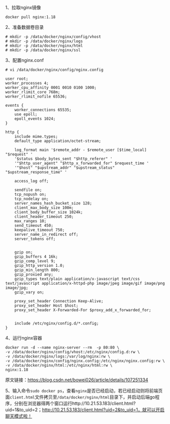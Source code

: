 1、拉取nginx镜像

```shell
docker pull nginx:1.18
```

2、准备数据卷目录

```shell
# mkdir -p /data/docker/nginx/config/vhost
# mkdir -p /data/docker/nginx/logs
# mkdir -p /data/docker/nginx/html
# mkdir -p /data/docker/nginx/ssl
```

3、配置nginx.conf

```shell
# vi /data/docker/nginx/config/nginx.config

user root;
worker_processes 4; 
worker_cpu_affinity 0001 0010 0100 1000;
worker_rlimit_core 768m;
worker_rlimit_nofile 65536;
 
events {
    worker_connections 65535;
    use epoll;
    epoll_events 1024;
}
 
http {
    include mime.types;
    default_type application/octet-stream;
 
    log_format main '$remote_addr - $remote_user [$time_local] "$request" '
    '$status $body_bytes_sent "$http_referer" '
    '"$http_user_agent" "$http_x_forwarded_for" $request_time '
    '"$host" "$upstream_addr" "$upstream_status" "$upstream_response_time" '
 
    access_log off;
 
    sendfile on;
    tcp_nopush on;
    tcp_nodelay on;
    server_names_hash_bucket_size 128;
    client_max_body_size 100m;
    client_body_buffer_size 1024k;
    client_header_timeout 250;
    max_ranges 10;
    send_timeout 450;
    keepalive_timeout 750;
    server_name_in_redirect off;
    server_tokens off;
 
 
    gzip on;
    gzip_buffers 4 16k;
    gzip_comp_level 9;
    gzip_http_version 1.0;
    gzip_min_length 800;
    gzip_proxied any;
    gzip_types text/plain application/x-javascript text/css text/javascript application/x-httpd-php image/jpeg image/gif image/png image/jpg;
    gzip_vary on;
 
    proxy_set_header Connection Keep-Alive;
    proxy_set_header Host $host;
    proxy_set_header X-Forwarded-For $proxy_add_x_forwarded_for;
 
 
    include /etc/nginx/config.d/*.config;
}
```

4、运行nginx容器

```shell
docker run -d --name nginx-server --rm  -p 80:80 \
-v /data/docker/nginx/config/vhost:/etc/nginx/config.d:rw \
-v /data/docker/nginx/logs:/var/log/nginx:rw \
-v /data/docker/nginx/config/nginx.config:/etc/nginx/nginx.config:rw \
-v /data/docker/nginx/html:/etc/nginx/html:rw \
nginx:1.18
```

原文链接：https://blog.csdn.net/bowei026/article/details/107251334

5、输入命令`sudo docker ps`，查看`nginx`是否已经启动，若已经启动则将前端页面`client.html`文件拷贝至`/data/docker/nginx/html`目录下，并启动后端go程序，分别在浏览器得两个窗口运行http://10.21.53.183/client.html?uid=1&to_uid=2；http://10.21.53.183/client.html?uid=2&to_uid=1，就可以开启聊天模式啦！


